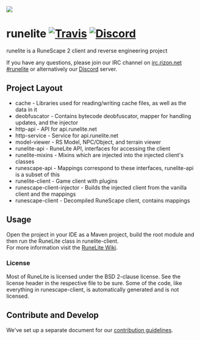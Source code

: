 ![](https://runelite.net/img/logo.png)
# runelite [![Travis](https://img.shields.io/travis/runelite/runelite.svg)](https://travis-ci.org/runelite/runelite) [![Discord](https://img.shields.io/discord/301497432909414422.svg)](https://discord.gg/mePCs8U)

runelite is a RuneScape 2 client and reverse engineering project

If you have any questions, please join our IRC channel on [irc.rizon.net #runelite](http://qchat.rizon.net/?channels=runelite&uio=d4) or alternatively our [Discord](https://discord.gg/mePCs8U) server.

## Project Layout

- cache - Libraries used for reading/writing cache files, as well as the data in it
- deobfuscator - Contains bytecode deobfuscator, mapper for handling updates, and the injector
- http-api - API for api.runelite.net
- http-service - Service for api.runelite.net
- model-viewer - RS Model, NPC/Object, and terrain viewer
- runelite-api - RuneLite API, interfaces for accessing the client
- runelite-mixins - Mixins which are injected into the injected client's classes
- runescape-api - Mappings correspond to these interfaces, runelite-api is a subset of this
- runelite-client - Game client with plugins
- runescape-client-injector - Builds the injected client from the vanilla client and the mappings
- runescape-client - Decompiled RuneScape client, contains mappings

## Usage

Open the project in your IDE as a Maven project, build the root module and then run the RuneLite class in runelite-client.  
For more information visit the [RuneLite Wiki](https://github.com/runelite/runelite/wiki).

### License

Most of RuneLite is licensed under the BSD 2-clause license. See the license header in the respective file to be sure.
Some of the code, like everything in runescape-client, is automatically generated and is not licensed.

## Contribute and Develop

We've set up a separate document for our [contribution guidelines](https://github.com/runelite/runelite/blob/master/CONTRIBUTING.md).
